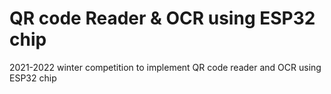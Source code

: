 # QR code Reader & OCR using ESP32 chip
2021-2022 winter competition to implement QR code reader and OCR using ESP32 chip

